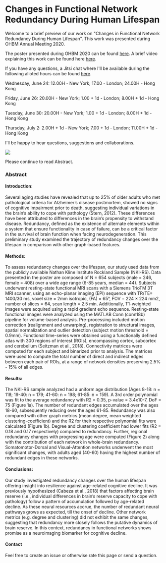 # Changes in Functional Network Redundancy During Human Lifespan

Welcome to a brief preview of our work on "Changes in Functional Network Redundancy During Human Lifespan". This work was presented during OHBM Annual Meeting 2020.

The poster presented during OHBM 2020 can be found [here](https://cdn-akamai.6connex.com/645/1827//RedAgeing_OHBM2020_Poster_Press_medium_1591945945627529.pdf). A brief video explaining this work can be found here [here](https://youtu.be/FLllsNZ869k). 

If you have any questions, a Jitsi chat where I'll be available during the following alloted hours can be found [here](https://datalad-datasets.github.io/ohbm2020-posters/#/room/1327/ohbm2020-1327). 

Wednesday, June 24: 12.00H - New York; 17.00 - London; 24.00H - Hong Kong

Friday, June 26: 20.00H - New York; 1.00 + 1d - London; 8.00H + 1d - Hong Kong

Tuesday, June 30: 20.00H - New York; 1.00 + 1d - London; 8.00H + 1d - Hong Kong

Thursday, July 2: 2.00H + 1d - New York; 7.00 + 1d - London; 11.00H + 1d - Hong Kong

I'll be happy to hear questions, suggestions and collaborations.

<img src="C:\Users\iuser\OneDrive - University of North Carolina at Chapel Hill\RedAgeing_OHBM2020_Poster_Press_small">

Please continue to read Abstract.

### Abstract

#### Introduction: 
Several aging studies have revealed that up to 25% of older adults who met pathological criteria for Alzheimer’s disease postmortem, showed no signs of cognitive impairment prior to death, suggesting individual variations in the brain’s ability to cope with pathology (Stern, 2012). These differences have been attributed to differences in the brain’s propensity to withstand disease. Redundancy, defined as the existence of alternate elements within a system that ensure functionality in case of failure, can be a critical factor in the survival of brain function when facing neurodegeneration. This preliminary study examined the trajectory of redundancy changes over the lifespan in comparison with other graph-based features. 
#### Methods: 
To assess redundancy changes over the lifespan, our study used data from the publicly available Nathan Kline Institute Rockland Sample (NKI-RS). Data presented in the poster are composed of N = 654 subjects (male = 246, female = 408) over a wide age range (6-85 years, median = 44). Subjects underwent resting-state functional MRI scans with a Siemens TrioTM 3T MRI scanner, using an echo-planar imaging (EPI) sequence with TR/TE= 1400/30 ms, voxel size = 2mm isotropic, (FA) = 65°, FOV = 224 × 224 mm2, number of slices = 64, scan length = 2.5 min. Additionally, T1-weighted images were acquired using a rapid gradient echo sequence. Resting-state functional images were analyzed using the MATLAB Conn (conn18b) pipeline for volume-based analysis. Pre-processing included motion correction (realignment and unwarping), registration to structural images, spatial normalization and outlier detection (subject motion threshold = 0.9mm). Functional time-series were obtained using a functionally defined atlas with 300 regions of interest (ROIs), encompassing cortex, subcortex and cerebellum (Seitzman et al., 2018). Connectivity matrices were computed for each subject and binarized prior to analysis. The matrices were used to compute the total number of direct and indirect edges between each pair of ROIs, at a range of network densities preserving 2.5% - 15% of all edges.
#### Results: 
The NKI-RS sample analyzed had a uniform age distribution (Ages 8-18: n = 118; 19-40: n = 179; 41-60: n = 198; 61-85: n = 159). A 3rd order polynomial was fit to the average redundancy with R2 = 0.35, p-value = 3.4x10-7, DoF = 75 (Figure 1a). The number of redundant edges accumulated over the ages 18-60, subsequently reducing over the ages 61-85. Redundancy was also compared with other graph metrics (mean degree, mean weighted clustering-coefficient) and the R2 for their respective polynomial fits were calculated (Figure 1b). Degree and clustering coefficient had lower fits (R2 = 0.18 and 0.17 respectively) compared to redundancy. Further, regional redundancy changes with progressing age were computed (Figure 2) along with the contribution of each network in whole-brain redundancy. Somatomotor-Dorsal and Visual-Attention networks underwent the most significant changes, with adults aged (40-60) having the highest number of redundant edges in these networks.
#### Conclusions:
Our study investigated redundancy changes over the human lifespan offering insight into resilience against age-related cognitive decline. It was previously hypothesized (Cabeza et al., 2018) that factors affecting brain reserve (i.e., individual differences in brain’s reserve capacity to cope with pathology) follow a pattern of accumulation followed by age-related decline. As these neural resources accrue, the number of redundant neural pathways grows as expected, till the onset of decline. Other network metrics (e.g. degree and clustering) did not exhibit the same changes, suggesting that redundancy more closely follows the putative dynamics of brain reserve. In this context, redundancy in functional networks shows promise as a neuroimaging biomarker for cognitive decline.

#### Contact

Feel free to create an issue or otherwise rate this page or send a question. 
